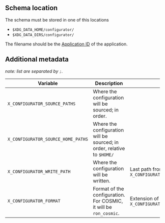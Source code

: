 ## Schema location

The schema must be stored in one of this locations

- `$XDG_DATA_HOME/configurator/`
- `$XDG_DATA_DIRS/configurator/`

The filename should be the [Application ID](https://docs.flathub.org/docs/for-app-authors/requirements/#application-id) of the application.

## Additional metadata

_note: list are separated by `;`._

<table>
  <thead>
    <tr>
      <th>Variable</th>
      <th>Description</th>
      <th>Default</th>
      <th>Type</th>
    </tr>
  </thead>
  <tbody>
    <tr>
      <td><code>X_CONFIGURATOR_SOURCE_PATHS</code></td>
      <td>Where the configuration will be sourced; in order.</td>
      <td></td>
      <td>List of paths</td>
    </tr>
    <tr>
      <td><code>X_CONFIGURATOR_SOURCE_HOME_PATHS</code></td>
      <td>Where the configuration will be sourced; in order, relative to <code>$HOME/</code></td>
      <td></td>
      <td>List of paths</td>
    </tr>
    <tr>
      <td><code>X_CONFIGURATOR_WRITE_PATH</code></td>
      <td>Where the configuration will be written.</td>
      <td>Last path from <code>X_CONFIGURATOR_SOURCE_PATHS</code></td>
      <td>Path</td>
    </tr>
    <tr>
      <td><code>X_CONFIGURATOR_FORMAT</code></td>
      <td>Format of the configuration. For COSMIC, it will be <code>ron_cosmic</code>.</td>
      <td>Extension of the last path in <code>X_CONFIGURATOR_SOURCE_HOME_PATHS</code></td>
      <td>String</td>
    </tr>
  </tbody>
</table>
